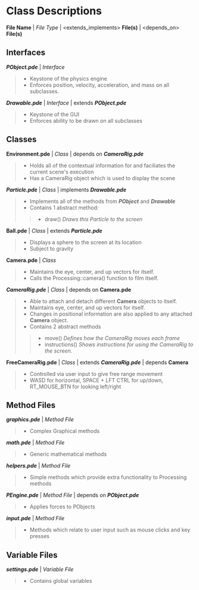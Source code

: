 # Class Descriptions

__File Name__ | _File Type_ | <extends_implements> __File(s)__ | <depends_on> __File(s)__

## Interfaces

*__PObject.pde__* | _Interface_

  > * Keystone of the physics engine
  > * Enforces position, velocity, acceleration, and mass on all subclasses.

*__Drawable.pde__* | _Interface_ | extends *__PObject.pde__*

  > * Keystone of the GUI
  > * Enforces ability to be drawn on all subclasses

## Classes

__Environment.pde__ | _Class_ | depends on *__CameraRig.pde__*

  > * Holds all of the contextual information for and faciliates the current scene's execution
  > * Has a CameraRig object which is used to display the scene

*__Particle.pde__* | _Class_ | implements *__Drawable.pde__*

  > * Implements all of the methods from *__PObject__* and *__Drawable__*
  > * Contains 1 abstract method:
  >> * draw() _Draws this Particle to the screen_

__Ball.pde__ | _Class_ | extends *__Particle.pde__*

  > * Displays a sphere to the screen at its location
  > * Subject to gravity

__Camera.pde__ | _Class_

  > * Maintains the eye, center, and up vectors for itself.
  > * Calls the Processing::camera() function to film itself.

*__CameraRig.pde__* | _Class_ | depends on __Camera.pde__

  > * Able to attach and detach different __Camera__ objects to itself.
  > * Maintains eye, center, and up vectors for itself.
  > * Changes in positional information are also applied to any attached __Camera__ object.
  > * Contains 2 abstract methods
  >> * move() _Defines how the CameraRig moves each frame_
  >> * instructions() _Shows instructions for using the CameraRig to the screen._

__FreeCameraRig.pde__ | _Class_ | extends *__CameraRig.pde__* | depends __Camera__

  > * Controlled via user input to give free range movement
  > * WASD for horizontal, SPACE + LFT CTRL for up/down, RT_MOUSE_BTN for looking left/right

## Method Files

*__graphics.pde__* | _Method File_

  > * Complex Graphical methods

*__math.pde__* | _Method File_

  > * Generic mathematical methods

*__helpers.pde__* | _Method File_
  
  > * Simple methods which provide extra functionality to Processing methods

*__PEngine.pde__* | _Method File_ | depends on *__PObject.pde__*
  
  > * Applies forces to PObjects

*__input.pde__* | _Method File_
  
  > * Methods which relate to user input such as mouse clicks and key presses

## Variable Files

*__settings.pde__* | _Variable File_

  > * Contains global variables
